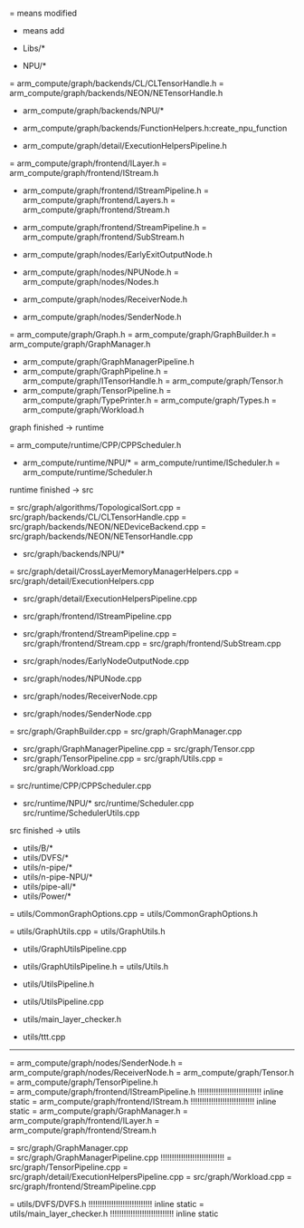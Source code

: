 = means modified
+ means add

+ Libs/*

+ NPU/*

= arm_compute/graph/backends/CL/CLTensorHandle.h
= arm_compute/graph/backends/NEON/NETensorHandle.h
+ arm_compute/graph/backends/NPU/*
+ arm_compute/graph/backends/FunctionHelpers.h:create_npu_function

+ arm_compute/graph/detail/ExecutionHelpersPipeline.h

= arm_compute/graph/frontend/ILayer.h
= arm_compute/graph/frontend/IStream.h
+ arm_compute/graph/frontend/IStreamPipeline.h
= arm_compute/graph/frontend/Layers.h
= arm_compute/graph/frontend/Stream.h
+ arm_compute/graph/frontend/StreamPipeline.h
= arm_compute/graph/frontend/SubStream.h

+ arm_compute/graph/nodes/EarlyExitOutputNode.h
+ arm_compute/graph/nodes/NPUNode.h
= arm_compute/graph/nodes/Nodes.h
+ arm_compute/graph/nodes/ReceiverNode.h
+ arm_compute/graph/nodes/SenderNode.h

= arm_compute/graph/Graph.h
= arm_compute/graph/GraphBuilder.h
= arm_compute/graph/GraphManager.h
+ arm_compute/graph/GraphManagerPipeline.h
+ arm_compute/graph/GraphPipeline.h
= arm_compute/graph/ITensorHandle.h
= arm_compute/graph/Tensor.h
+ arm_compute/graph/TensorPipeline.h
= arm_compute/graph/TypePrinter.h
= arm_compute/graph/Types.h
= arm_compute/graph/Workload.h

graph finished -> runtime

= arm_compute/runtime/CPP/CPPScheduler.h
+ arm_compute/runtime/NPU/*
= arm_compute/runtime/IScheduler.h
= arm_compute/runtime/Scheduler.h

runtime finished -> src

= src/graph/algorithms/TopologicalSort.cpp
= src/graph/backends/CL/CLTensorHandle.cpp
= src/graph/backends/NEON/NEDeviceBackend.cpp
= src/graph/backends/NEON/NETensorHandle.cpp

+ src/graph/backends/NPU/*

= src/graph/detail/CrossLayerMemoryManagerHelpers.cpp
= src/graph/detail/ExecutionHelpers.cpp
+ src/graph/detail/ExecutionHelpersPipeline.cpp

+ src/graph/frontend/IStreamPipeline.cpp
+ src/graph/frontend/StreamPipeline.cpp
= src/graph/frontend/Stream.cpp
= src/graph/frontend/SubStream.cpp

+ src/graph/nodes/EarlyNodeOutputNode.cpp
+ src/graph/nodes/NPUNode.cpp
+ src/graph/nodes/ReceiverNode.cpp
+ src/graph/nodes/SenderNode.cpp

= src/graph/GraphBuilder.cpp
= src/graph/GraphManager.cpp
+ src/graph/GraphManagerPipeline.cpp
= src/graph/Tensor.cpp
+ src/graph/TensorPipeline.cpp
= src/graph/Utils.cpp
= src/graph/Workload.cpp

= src/runtime/CPP/CPPScheduler.cpp

+ src/runtime/NPU/*
src/runtime/Scheduler.cpp
src/runtime/SchedulerUtils.cpp

src finished -> utils
+ utils/B/*
+ utils/DVFS/*
+ utils/n-pipe/*
+ utils/n-pipe-NPU/*
+ utils/pipe-all/*
+ utils/Power/*

= utils/CommonGraphOptions.cpp
= utils/CommonGraphOptions.h

= utils/GraphUtils.cpp
= utils/GraphUtils.h

+ utils/GraphUtilsPipeline.cpp
+ utils/GraphUtilsPipeline.h
= utils/Utils.h

+ utils/UtilsPipeline.h
+ utils/UtilsPipeline.cpp
+ utils/main_layer_checker.h
+ utils/ttt.cpp



****************************************************************************
= arm_compute/graph/nodes/SenderNode.h
= arm_compute/graph/nodes/ReceiverNode.h
= arm_compute/graph/Tensor.h
= arm_compute/graph/TensorPipeline.h            
= arm_compute/graph/frontend/IStreamPipeline.h  !!!!!!!!!!!!!!!!!!!!!!!!!!!! inline static
= arm_compute/graph/frontend/IStream.h          !!!!!!!!!!!!!!!!!!!!!!!!!!!! inline static
= arm_compute/graph/GraphManager.h
= arm_compute/graph/frontend/ILayer.h
= arm_compute/graph/frontend/Stream.h

= src/graph/GraphManager.cpp              
= src/graph/GraphManagerPipeline.cpp            !!!!!!!!!!!!!!!!!!!!!!!!!!!!
= src/graph/TensorPipeline.cpp
= src/graph/detail/ExecutionHelpersPipeline.cpp
= src/graph/Workload.cpp
= src/graph/frontend/StreamPipeline.cpp

= utils/DVFS/DVFS.h                             !!!!!!!!!!!!!!!!!!!!!!!!!!!! inline static
= utils/main_layer_checker.h                    !!!!!!!!!!!!!!!!!!!!!!!!!!!! inline static